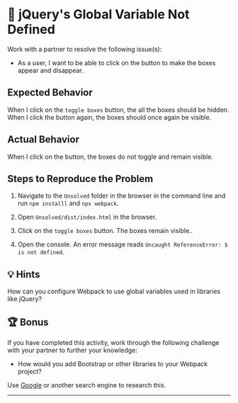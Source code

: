 # 🐛 jQuery's Global Variable Not Defined  

Work with a partner to resolve the following issue(s):

* As a user, I want to be able to click on the button to make the boxes appear and disappear. 

## Expected Behavior

When I click on the `toggle boxes` button, the all the boxes should be hidden. When I click the button again, the boxes should once again be visible. 

## Actual Behavior

When I click on the button, the boxes do not toggle and remain visible. 

## Steps to Reproduce the Problem

1. Navigate to the `Unsolved` folder in the browser in the command line and run `npm installl` and `npx webpack`. 

2. Open `Unsolved/dist/index.html` in the browser. 

3. Click on the `toggle boxes` button. The boxes remain visible.. 

4. Open the console. An error message reads `Uncaught ReferenceError: $ is not defined`.

## 💡 Hints

How can you configure Webpack to use global variables used in libraries like jQuery? 

## 🏆 Bonus

If you have completed this activity, work through the following challenge with your partner to further your knowledge:

* How would you add Bootstrap or other libraries to your Webpack project? 

Use [Google](https://www.google.com) or another search engine to research this.

---
